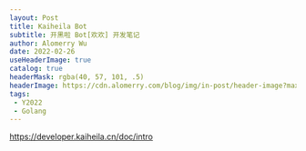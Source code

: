```yaml
---
layout: Post
title: Kaiheila Bot
subtitle: 开黑啦 Bot[欢欢] 开发笔记
author: Alomerry Wu
date: 2022-02-26
useHeaderImage: true
catalog: true
headerMask: rgba(40, 57, 101, .5)
headerImage: https://cdn.alomerry.com/blog/img/in-post/header-image?max=64
tags:
 - Y2022
 - Golang
---
```


https://developer.kaiheila.cn/doc/intro


